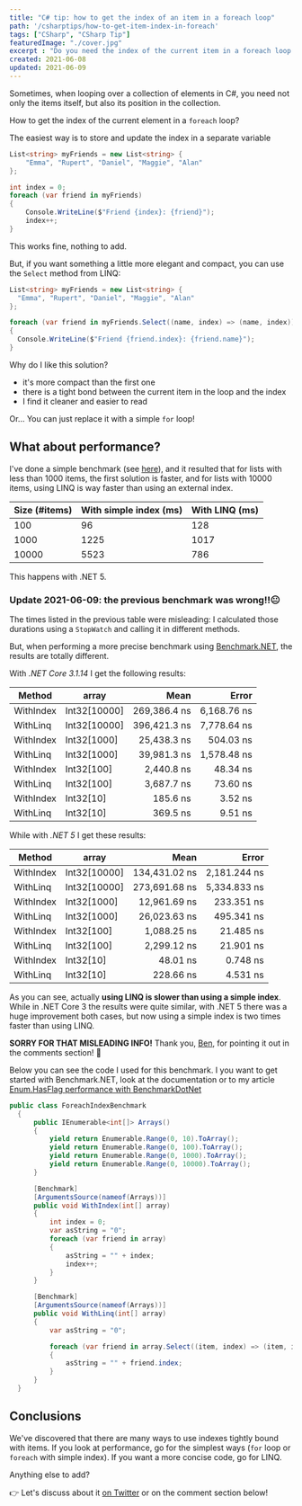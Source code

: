```yaml
---
title: "C# tip: how to get the index of an item in a foreach loop"
path: '/csharptips/how-to-get-item-index-in-foreach'
tags: ["CSharp", "CSharp Tip"]
featuredImage: "./cover.jpg"
excerpt : "Do you need the index of the current item in a foreach loop with C#? Here you'll see two approaches."
created: 2021-06-08
updated: 2021-06-09
---
```


Sometimes, when looping over a collection of elements in C#, you need not only the items itself, but also its position in the collection.

How to get the index of the current element in a `foreach` loop?

The easiest way is to store and update the index in a separate variable

```cs
List<string> myFriends = new List<string> {
    "Emma", "Rupert", "Daniel", "Maggie", "Alan"
};

int index = 0;
foreach (var friend in myFriends)
{
    Console.WriteLine($"Friend {index}: {friend}");
    index++;
}
```

This works fine, nothing to add.

But, if you want something a little more elegant and compact, you can use the `Select` method from LINQ:

```cs
List<string> myFriends = new List<string> {
  "Emma", "Rupert", "Daniel", "Maggie", "Alan"
};

foreach (var friend in myFriends.Select((name, index) => (name, index)))
{
  Console.WriteLine($"Friend {friend.index}: {friend.name}");
}
```

Why do I like this solution?

* it's more compact than the first one
* there is a tight bond between the current item in the loop and the index
* I find it cleaner and easier to read

Or... You can just replace it with a simple `for` loop!

## What about performance?

I've done a simple benchmark (see [here](https://twitter.com/BelloneDavide/status/1333516188262002688)), and it resulted that for lists with less than 1000 items, the first solution is faster, and for lists with 10000 items, using LINQ is way faster than using an external index.

| Size (#items) | With simple index (ms) | With LINQ (ms) |
|--|--|--|
|100 |96|128|
|1000|1225|1017|
|10000|5523|786|

This happens with .NET 5.

### Update 2021-06-09: the previous benchmark was wrong!!😐

The times listed in the previous table were misleading: I calculated those durations using a `StopWatch` and calling it in different methods.

But, when performing a more precise benchmark using [Benchmark.NET](https://benchmarkdotnet.org/articles/overview.html "Benchamark.NET website"), the results are totally different.

With _.NET Core 3.1.14_ I get the following results:


|   Method |        array |         Mean |       Error |
|--------- |------------- |-------------:|------------:|
| WithIndex | Int32[10000] | 269,386.4 ns | 6,168.76 ns |
| WithLinq | Int32[10000] | 396,421.3 ns | 7,778.64 ns |
| WithIndex |  Int32[1000] |  25,438.3 ns |   504.03 ns |
| WithLinq |  Int32[1000] |  39,981.3 ns | 1,578.48 ns |
| WithIndex |   Int32[100] |   2,440.8 ns |    48.34 ns |
| WithLinq |   Int32[100] |   3,687.7 ns |    73.60 ns |
| WithIndex |    Int32[10] |     185.6 ns |     3.52 ns |
| WithLinq |    Int32[10] |     369.5 ns |     9.51 ns |

While with _.NET 5_ I get these results:

|   Method |        array |          Mean |        Error |
|--------- |------------- |--------------:|-------------:|
| WithIndex | Int32[10000] | 134,431.02 ns | 2,181.244 ns |
| WithLinq | Int32[10000] | 273,691.68 ns | 5,334.833 ns |
| WithIndex |  Int32[1000] |  12,961.69 ns |   233.351 ns |
| WithLinq |  Int32[1000] |  26,023.63 ns |   495.341 ns |
| WithIndex |   Int32[100] |   1,088.25 ns |    21.485 ns |
| WithLinq |   Int32[100] |   2,299.12 ns |    21.901 ns |
| WithIndex |    Int32[10] |      48.01 ns |     0.748 ns |
| WithLinq |    Int32[10] |     228.66 ns |     4.531 ns |
 
As you can see, actually __using LINQ is slower than using a simple index__. While in .NET Core 3 the results were quite similar, with .NET 5 there was a huge improvement both cases, but now using a simple index is two times faster than using LINQ.

__SORRY FOR THAT MISLEADING INFO!__ Thank you, [Ben](https://github.com/bbuerger), for pointing it out in the comments section! 🙏 

Below you can see the code I used for this benchmark. I you want to get started with Benchmark.NET, look at the documentation or to my article [Enum.HasFlag performance with BenchmarkDotNet](../blog/hasflag-performance-benchmarkdotnet)

```cs
public class ForeachIndexBenchmark
  {
      public IEnumerable<int[]> Arrays()
      {
          yield return Enumerable.Range(0, 10).ToArray();
          yield return Enumerable.Range(0, 100).ToArray();
          yield return Enumerable.Range(0, 1000).ToArray();
          yield return Enumerable.Range(0, 10000).ToArray();
      }

      [Benchmark]
      [ArgumentsSource(nameof(Arrays))]
      public void WithIndex(int[] array)
      {
          int index = 0;
          var asString = "0";
          foreach (var friend in array)
          {
              asString = "" + index;
              index++;
          }
      }

      [Benchmark]
      [ArgumentsSource(nameof(Arrays))]
      public void WithLinq(int[] array)
      {
          var asString = "0";

          foreach (var friend in array.Select((item, index) => (item, index)))
          {
              asString = "" + friend.index;
          }
      }
  }

```

## Conclusions

We've discovered that there are many ways to use indexes tightly bound with items. If you look at performance, go for the simplest ways (`for` loop or `foreach` with simple index). If you want a more concise code, go for LINQ.

Anything else to add?

👉 Let's discuss about it [on Twitter](https://twitter.com/BelloneDavide/status/1333463303490658304) or on the comment section below!
